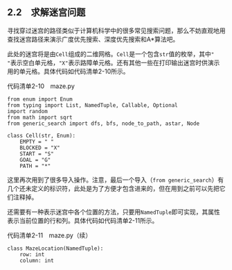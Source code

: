    

## 2.2　求解迷宫问题

寻找穿过迷宫的路径类似于计算机科学中的很多常见搜索问题，那么不妨直观地用查找迷宫路径来演示广度优先搜索、深度优先搜索和A*算法吧。

此处的迷宫将是由`Cell`组成的二维网格。`Cell`是一个包含`str`值的枚举，其中`" "`表示空白单元格，`"X"`表示路障单元格。还有其他一些在打印输出迷宫时供演示用的单元格。具体代码如代码清单2-10所示。

代码清单2-10　maze.py

```
from enum import Enum
from typing import List, NamedTuple, Callable, Optional
import random
from math import sqrt
from generic_search import dfs, bfs, node_to_path, astar, Node

class Cell(str, Enum):
    EMPTY = " "
    BLOCKED = "X"
    START = "S"
    GOAL = "G"
    PATH = "*"
```

这里再次用到了很多导入操作。注意，最后一个导入（`from generic_search`）有几个还未定义的标识符，此处是为了方便才包含进来的，但在用到之前可以先把它们注释掉。

还需要有一种表示迷宫中各个位置的方法，只要用`NamedTuple`即可实现，其属性表示当前位置的行和列。具体代码如代码清单2-11所示。

代码清单2-11　maze.py（续）

```
class MazeLocation(NamedTuple):
    row: int
    column: int
```